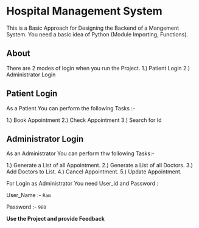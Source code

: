 # Hospital Management System

This is a Basic Approach for Designing the Backend of a Mangement System. You need a basic idea of Python (Module Importing, Functions).

## About 

There are 2 modes of login when you run the Project.
1.) Patient Login
2.) Administrator Login

## Patient Login

As a Patient You can perform the following Tasks :- 

1.) Book Appointment
2.) Check Appointment
3.) Search for Id

## Administrator Login

As an Administrator You can perform thw following Tasks:- 

1.) Generate a List of all Appointment.
2.) Generate a List of all Doctors.
3.) Add Doctors to List.
4.) Cancel Appointment.
5.) Update Appointment.

For Login as Administrator You need User_id and Password :

User_Name :- `Ram`

Password :- `980`

<B> Use the Project and provide Feedback </B>
